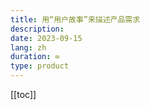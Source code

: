 ```yaml
---
title: 用“用户故事”来描述产品需求
description: 
date: 2023-09-15
lang: zh
duration: ∞
type: product
---
```

[[toc]]

